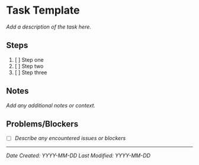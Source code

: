 # Task Template

*Add a description of the task here.*

## Steps

1. [ ] Step one
2. [ ] Step two
3. [ ] Step three

## Notes

*Add any additional notes or context.*

## Problems/Blockers

- [ ] *Describe any encountered issues or blockers*

---

*Date Created: YYYY-MM-DD*
*Last Modified: YYYY-MM-DD*
